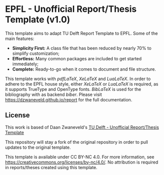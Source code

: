 # EPFL - Unofficial Report/Thesis Template (v1.0)

This template aims to adapt TU Delft Report Template to EPFL. Some of the main features:

* **Simplicity First:** A class file that has been reduced by nearly 70% to simplify customization;
* **Effortless:** Many common packages are included to get started immediately;
* **Complete:** Ready-to-go when it comes to document and file structure.

This template works with _pdfLaTeX_, _XeLaTeX_ and _LuaLaTeX_. In order to adhere to the EPFL house style, either _XeLaTeX_ or _LuaLaTeX_ is required, as it supports TrueType and OpenType fonts. _BibLaTeX_ is used for the bibliography with as backend _biber_. Please visit https://dzwaneveld.github.io/report for the full documentation.

## License

This work is based of Daan Zwaneveld's [TU Delft - Unofficial Report/Thesis Template](https://github.com/dzwaneveld/TU-Delft-Unofficial-Report-Template)

This repository will stay a fork of the original repository in order to pull updates to the original template.

This template is available under CC BY-NC 4.0. For more information, see https://creativecommons.org/licenses/by-nc/4.0/. No attribution is required in reports/theses created using this template.
